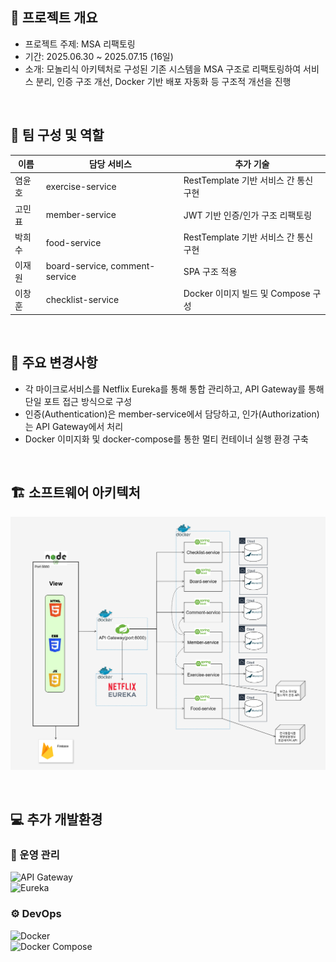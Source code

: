 ## 📌 프로젝트 개요

- 프로젝트 주제: MSA 리팩토링  
- 기간: 2025.06.30 ~ 2025.07.15 (16일)  
- 소개: 모놀리식 아키텍처로 구성된 기존 시스템을 MSA 구조로 리팩토링하여 서비스 분리, 인증 구조 개선, Docker 기반 배포 자동화 등 구조적 개선을 진행

<br/>

## 👥 팀 구성 및 역할

| 이름     | 담당 서비스                        | 추가 기술                                      |
|----------|------------------------------------|-------------------------------------------|
| 염윤호    | exercise-service                  | RestTemplate 기반 서비스 간 통신 구현      |
| 고민표    | member-service                    | JWT 기반 인증/인가 구조 리팩토링               |
| 박희수    | food-service                      | RestTemplate 기반 서비스 간 통신 구현       |
| 이재원    | board-service, comment-service    | SPA 구조 적용                              |
| 이창훈    | checklist-service                 | Docker 이미지 빌드 및 Compose 구성         |

<br/>

## 🔧 주요 변경사항

- 각 마이크로서비스를 Netflix Eureka를 통해 통합 관리하고, API Gateway를 통해 단일 포트 접근 방식으로 구성  
- 인증(Authentication)은 member-service에서 담당하고, 인가(Authorization)는 API Gateway에서 처리  
- Docker 이미지화 및 docker-compose를 통한 멀티 컨테이너 실행 환경 구축

<br/>

## 🏗️ 소프트웨어 아키텍처

![3차 스프린트](./3차_스프린트.png)

<br/>

## 💻 추가 개발환경

### 🧩 운영 관리  
![API Gateway](https://img.shields.io/badge/API_Gateway-339933?style=flat-square&logo=amazonapiGateway&logoColor=white)  
![Eureka](https://img.shields.io/badge/Eureka-1488C6?style=flat-square&logo=spring&logoColor=white)

### ⚙️ DevOps  
![Docker](https://img.shields.io/badge/Docker-2496ED?style=flat-square&logo=docker&logoColor=white)  
![Docker Compose](https://img.shields.io/badge/Docker_Compose-2496ED?style=flat-square&logo=docker&logoColor=white)
